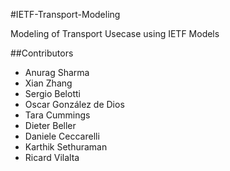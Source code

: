 #IETF-Transport-Modeling

Modeling of Transport Usecase using IETF Models 

##Contributors
- Anurag Sharma
- Xian Zhang
- Sergio Belotti
- Oscar González de Dios
- Tara Cummings
- Dieter Beller
- Daniele Ceccarelli
- Karthik Sethuraman
- Ricard Vilalta
